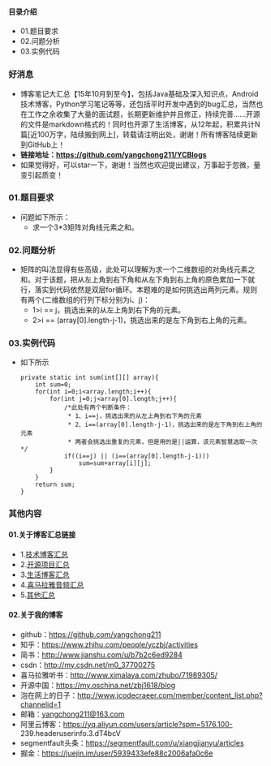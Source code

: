 #### 目录介绍
- 01.题目要求
- 02.问题分析
- 03.实例代码



### 好消息
- 博客笔记大汇总【15年10月到至今】，包括Java基础及深入知识点，Android技术博客，Python学习笔记等等，还包括平时开发中遇到的bug汇总，当然也在工作之余收集了大量的面试题，长期更新维护并且修正，持续完善……开源的文件是markdown格式的！同时也开源了生活博客，从12年起，积累共计N篇[近100万字，陆续搬到网上]，转载请注明出处，谢谢！所有博客陆续更新到GitHub上！
- **链接地址：https://github.com/yangchong211/YCBlogs**
- 如果觉得好，可以star一下，谢谢！当然也欢迎提出建议，万事起于忽微，量变引起质变！






### 01.题目要求
- 问题如下所示：
    - 求一个3*3矩阵对角线元素之和。



### 02.问题分析
- 矩阵的叫法显得有些高级，此处可以理解为求一个二维数组的对角线元素之和。对于该题，把从左上角到右下角和从左下角到右上角的原色累加一下就行，落实到代码依然是双层for循环。本题难的是如何挑选出两列元素。规则有两个(二维数组的行列下标分别为i、j)：
    - 1>i == j，挑选出来的从左上角到右下角的元素。
    - 2>i == (array[0].length-j-1)，挑选出来的是左下角到右上角的元素。


### 03.实例代码
- 如下所示
    ```
	private static int sum(int[][] array){
		int sum=0;
		for(int i=0;i<array.length;i++){
			for(int j=0;j<array[0].length;j++){
				/*此处有两个判断条件：
				 * 1、i==j，挑选出来的从左上角到右下角的元素
				 * 2、i==(array[0].length-j-1)，挑选出来的是左下角到右上角的元素
				 * 两者会挑选出重复的元素，但是用的是||运算，该元素智慧选取一次*/
				if((i==j) || (i==(array[0].length-j-1)))
					sum=sum+array[i][j];
			}
		}
		return sum;
	}
    ```




### 其他内容
#### 01.关于博客汇总链接
- 1.[技术博客汇总](https://www.jianshu.com/p/614cb839182c)
- 2.[开源项目汇总](https://blog.csdn.net/m0_37700275/article/details/80863574)
- 3.[生活博客汇总](https://blog.csdn.net/m0_37700275/article/details/79832978)
- 4.[喜马拉雅音频汇总](https://www.jianshu.com/p/f665de16d1eb)
- 5.[其他汇总](https://www.jianshu.com/p/53017c3fc75d)



#### 02.关于我的博客
- github：https://github.com/yangchong211
- 知乎：https://www.zhihu.com/people/yczbj/activities
- 简书：http://www.jianshu.com/u/b7b2c6ed9284
- csdn：http://my.csdn.net/m0_37700275
- 喜马拉雅听书：http://www.ximalaya.com/zhubo/71989305/
- 开源中国：https://my.oschina.net/zbj1618/blog
- 泡在网上的日子：http://www.jcodecraeer.com/member/content_list.php?channelid=1
- 邮箱：yangchong211@163.com
- 阿里云博客：https://yq.aliyun.com/users/article?spm=5176.100- 239.headeruserinfo.3.dT4bcV
- segmentfault头条：https://segmentfault.com/u/xiangjianyu/articles
- 掘金：https://juejin.im/user/5939433efe88c2006afa0c6e










